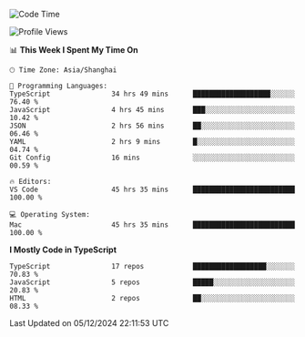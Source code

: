 <!--START_SECTION:waka-->
![Code Time](http://img.shields.io/badge/Code%20Time-7%2C044%20hrs%2043%20mins-blue)

![Profile Views](http://img.shields.io/badge/Profile%20Views-1-blue)

📊 **This Week I Spent My Time On** 

```text
🕑︎ Time Zone: Asia/Shanghai

💬 Programming Languages: 
TypeScript               34 hrs 49 mins      ███████████████████░░░░░░   76.40 % 
JavaScript               4 hrs 45 mins       ███░░░░░░░░░░░░░░░░░░░░░░   10.42 % 
JSON                     2 hrs 56 mins       ██░░░░░░░░░░░░░░░░░░░░░░░   06.46 % 
YAML                     2 hrs 9 mins        █░░░░░░░░░░░░░░░░░░░░░░░░   04.74 % 
Git Config               16 mins             ░░░░░░░░░░░░░░░░░░░░░░░░░   00.59 % 

🔥 Editors: 
VS Code                  45 hrs 35 mins      █████████████████████████   100.00 % 

💻 Operating System: 
Mac                      45 hrs 35 mins      █████████████████████████   100.00 % 
```

**I Mostly Code in TypeScript** 

```text
TypeScript               17 repos            ██████████████████░░░░░░░   70.83 % 
JavaScript               5 repos             █████░░░░░░░░░░░░░░░░░░░░   20.83 % 
HTML                     2 repos             ██░░░░░░░░░░░░░░░░░░░░░░░   08.33 % 
```




 Last Updated on 05/12/2024 22:11:53 UTC
<!--END_SECTION:waka-->
